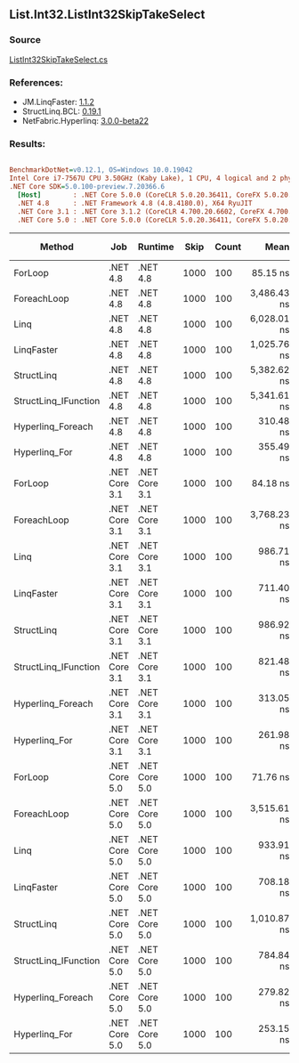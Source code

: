 ﻿## List.Int32.ListInt32SkipTakeSelect

### Source
[ListInt32SkipTakeSelect.cs](../LinqBenchmarks/List/Int32/ListInt32SkipTakeSelect.cs)

### References:
- JM.LinqFaster: [1.1.2](https://www.nuget.org/packages/JM.LinqFaster/1.1.2)
- StructLinq.BCL: [0.19.1](https://www.nuget.org/packages/StructLinq.BCL/0.19.1)
- NetFabric.Hyperlinq: [3.0.0-beta22](https://www.nuget.org/packages/NetFabric.Hyperlinq/3.0.0-beta22)

### Results:
``` ini

BenchmarkDotNet=v0.12.1, OS=Windows 10.0.19042
Intel Core i7-7567U CPU 3.50GHz (Kaby Lake), 1 CPU, 4 logical and 2 physical cores
.NET Core SDK=5.0.100-preview.7.20366.6
  [Host]        : .NET Core 5.0.0 (CoreCLR 5.0.20.36411, CoreFX 5.0.20.36411), X64 RyuJIT
  .NET 4.8      : .NET Framework 4.8 (4.8.4180.0), X64 RyuJIT
  .NET Core 3.1 : .NET Core 3.1.2 (CoreCLR 4.700.20.6602, CoreFX 4.700.20.6702), X64 RyuJIT
  .NET Core 5.0 : .NET Core 5.0.0 (CoreCLR 5.0.20.36411, CoreFX 5.0.20.36411), X64 RyuJIT


```
|               Method |           Job |       Runtime | Skip | Count |        Mean |     Error |    StdDev | Ratio | RatioSD | Code Size |  Gen 0 | Gen 1 | Gen 2 | Allocated | CacheMisses/Op | BranchMispredictions/Op |
|--------------------- |-------------- |-------------- |----- |------ |------------:|----------:|----------:|------:|--------:|----------:|-------:|------:|------:|----------:|---------------:|------------------------:|
|              ForLoop |      .NET 4.8 |      .NET 4.8 | 1000 |   100 |    85.15 ns |  0.331 ns |  0.276 ns |  1.00 |    0.00 |     178 B |      - |     - |     - |         - |              0 |                       0 |
|          ForeachLoop |      .NET 4.8 |      .NET 4.8 | 1000 |   100 | 3,486.43 ns | 16.404 ns | 14.542 ns | 40.94 |    0.20 |     214 B | 0.0191 |     - |     - |      40 B |              1 |                       1 |
|                 Linq |      .NET 4.8 |      .NET 4.8 | 1000 |   100 | 6,028.01 ns | 26.111 ns | 21.804 ns | 70.79 |    0.32 |    1099 B | 0.1068 |     - |     - |     233 B |              4 |                       3 |
|           LinqFaster |      .NET 4.8 |      .NET 4.8 | 1000 |   100 | 1,025.76 ns |  6.954 ns |  6.164 ns | 12.03 |    0.08 |    1085 B | 0.6638 |     - |     - |    1396 B |              4 |                       2 |
|           StructLinq |      .NET 4.8 |      .NET 4.8 | 1000 |   100 | 5,382.62 ns | 20.644 ns | 18.300 ns | 63.22 |    0.21 |     757 B | 0.0763 |     - |     - |     169 B |              3 |                       3 |
| StructLinq_IFunction |      .NET 4.8 |      .NET 4.8 | 1000 |   100 | 5,341.61 ns | 27.280 ns | 25.518 ns | 62.75 |    0.23 |     818 B | 0.0763 |     - |     - |     169 B |              3 |                       2 |
|    Hyperlinq_Foreach |      .NET 4.8 |      .NET 4.8 | 1000 |   100 |   310.48 ns |  2.479 ns |  2.070 ns |  3.65 |    0.03 |    1306 B |      - |     - |     - |         - |              0 |                       0 |
|        Hyperlinq_For |      .NET 4.8 |      .NET 4.8 | 1000 |   100 |   355.49 ns |  1.684 ns |  1.493 ns |  4.18 |    0.03 |    1143 B |      - |     - |     - |         - |              0 |                       0 |
|              ForLoop | .NET Core 3.1 | .NET Core 3.1 | 1000 |   100 |    84.18 ns |  0.403 ns |  0.337 ns |  0.99 |    0.00 |      80 B |      - |     - |     - |         - |              0 |                       0 |
|          ForeachLoop | .NET Core 3.1 | .NET Core 3.1 | 1000 |   100 | 3,768.23 ns | 15.507 ns | 13.747 ns | 44.27 |    0.22 |     225 B | 0.0191 |     - |     - |      40 B |              2 |                       2 |
|                 Linq | .NET Core 3.1 | .NET Core 3.1 | 1000 |   100 |   986.71 ns | 10.100 ns |  9.448 ns | 11.58 |    0.11 |    1352 B | 0.0725 |     - |     - |     152 B |              2 |                       1 |
|           LinqFaster | .NET Core 3.1 | .NET Core 3.1 | 1000 |   100 |   711.40 ns |  6.377 ns |  5.653 ns |  8.36 |    0.08 |    1068 B | 0.6533 |     - |     - |    1368 B |              2 |                       2 |
|           StructLinq | .NET Core 3.1 | .NET Core 3.1 | 1000 |   100 |   986.92 ns |  4.653 ns |  4.352 ns | 11.59 |    0.08 |     773 B | 0.0458 |     - |     - |      96 B |              1 |                       1 |
| StructLinq_IFunction | .NET Core 3.1 | .NET Core 3.1 | 1000 |   100 |   821.48 ns |  2.957 ns |  2.622 ns |  9.65 |    0.06 |     852 B | 0.0458 |     - |     - |      96 B |              1 |                       1 |
|    Hyperlinq_Foreach | .NET Core 3.1 | .NET Core 3.1 | 1000 |   100 |   313.05 ns |  1.641 ns |  1.535 ns |  3.68 |    0.02 |     680 B |      - |     - |     - |         - |              0 |                       0 |
|        Hyperlinq_For | .NET Core 3.1 | .NET Core 3.1 | 1000 |   100 |   261.98 ns |  1.089 ns |  0.965 ns |  3.08 |    0.01 |     664 B |      - |     - |     - |         - |              0 |                       0 |
|              ForLoop | .NET Core 5.0 | .NET Core 5.0 | 1000 |   100 |    71.76 ns |  0.265 ns |  0.235 ns |  0.84 |    0.00 |      80 B |      - |     - |     - |         - |              0 |                       0 |
|          ForeachLoop | .NET Core 5.0 | .NET Core 5.0 | 1000 |   100 | 3,515.61 ns | 10.438 ns |  8.716 ns | 41.29 |    0.12 |     215 B | 0.0191 |     - |     - |      40 B |              1 |                       2 |
|                 Linq | .NET Core 5.0 | .NET Core 5.0 | 1000 |   100 |   933.91 ns |  5.839 ns |  5.177 ns | 10.97 |    0.05 |    1318 B | 0.0725 |     - |     - |     152 B |              2 |                       1 |
|           LinqFaster | .NET Core 5.0 | .NET Core 5.0 | 1000 |   100 |   708.18 ns |  3.469 ns |  3.245 ns |  8.32 |    0.05 |    1068 B | 0.6533 |     - |     - |    1368 B |              3 |                       2 |
|           StructLinq | .NET Core 5.0 | .NET Core 5.0 | 1000 |   100 | 1,010.87 ns |  2.398 ns |  2.002 ns | 11.87 |    0.03 |     730 B | 0.0458 |     - |     - |      96 B |              1 |                       1 |
| StructLinq_IFunction | .NET Core 5.0 | .NET Core 5.0 | 1000 |   100 |   784.84 ns |  3.379 ns |  3.161 ns |  9.22 |    0.05 |     793 B | 0.0458 |     - |     - |      96 B |              1 |                       1 |
|    Hyperlinq_Foreach | .NET Core 5.0 | .NET Core 5.0 | 1000 |   100 |   279.82 ns |  1.127 ns |  1.055 ns |  3.29 |    0.01 |     662 B |      - |     - |     - |         - |              0 |                       0 |
|        Hyperlinq_For | .NET Core 5.0 | .NET Core 5.0 | 1000 |   100 |   253.15 ns |  1.111 ns |  0.928 ns |  2.97 |    0.01 |     634 B |      - |     - |     - |         - |              0 |                       0 |
